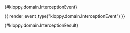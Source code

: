 [](){#kloppy.domain.InterceptionEvent}

{{ render_event_type("kloppy.domain.InterceptionEvent") }}

[](){#kloppy.domain.InterceptionResult}
